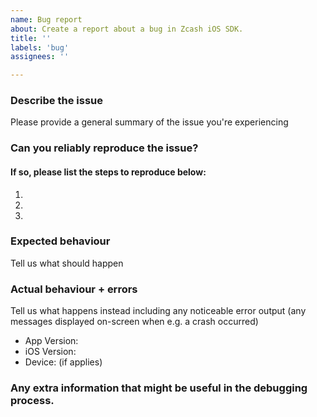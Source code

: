 ```yaml
---
name: Bug report
about: Create a report about a bug in Zcash iOS SDK.
title: ''
labels: 'bug'
assignees: ''

---
```


<!--
This issue tracker is only for technical issues related to Zcash iOS SDK.

General Zcash questions are best directed to the
Zcash Forum: https://forum.zcashcommunity.com/

For reporting security vulnerabilities or for sensitive discussions with our
security team, please email security@z.cash . You can use this GPG key to send
an encrypted message:
    https://z.cash/gpg-pubkeys/security.asc
    fingerprint: AF85 0445 546C 18B7 86F9  2C62 88FB 8B86 D8B5 A68C

The key and fingerprint are duplicated on our Public Keys page:
https://z.cash/support/pubkeys.html
-->

### Describe the issue
Please provide a general summary of the issue you're experiencing

### Can you reliably reproduce the issue?
#### If so, please list the steps to reproduce below:
1. 
2. 
3. 

### Expected behaviour
Tell us what should happen

### Actual behaviour + errors
Tell us what happens instead including any noticeable error output (any messages
displayed on-screen when e.g. a crash occurred)
<!-- Note: please do not include sensitive information. blur, scratch or annotate any
information like addresses, usernames, amounts or anything other that you might consider sensitive and it's not relevant to the problem you are reporting.  -->

- App Version:
- iOS Version:
- Device: (if applies)

### Any extra information that might be useful in the debugging process.
<!-- Note: please do not include sensitive information. blur, scratch or annotate any
information like addresses, usernames, amounts or anything other that you might consider sensitive and it's not relevant to the problem you are reporting.  -->

